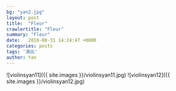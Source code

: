 ```yaml
---
bg: "yan2.jpg"
layout: post
title:  "Fleur"
crawlertitle: "Fleur"
summary: "Fleur"
date:   2018-08-31 14:24:47 +0800
categories: posts
tags: '演出'
author: Yan
---
```


![violinsyan11]({{ site.images }}/violinsyan11.jpg)
![violinsyan12]({{ site.images }}/violinsyan12.jpg)
